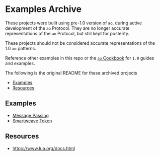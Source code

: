 # Examples Archive

These projects were built using pre-1.0 version of `ao`, during active development of the `ao` Protocol. They are no longer accurate representations of the `ao` Protocol, but still kept for posterity.

These projects should not be considered accurate representations of the 1.0 `ao` patterns.

Reference other examples in this repo or the [`ao` Cookbook](https://cookbook_ao.arweave.dev) for `1.0` guides and examples.

The following is the original README for these archived projects
<!-- toc -->

- [Examples](#examples)
- [Resources](#resources)

<!-- tocstop -->

## Examples

- [Message Passing](./message-passing/contract.lua)
- [Smartweave Token](./sw-token/contract.lua)
## Resources

- https://www.lua.org/docs.html
